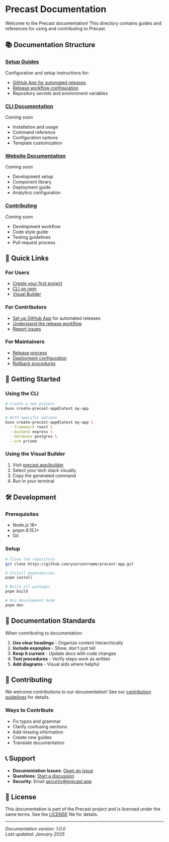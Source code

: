 # Precast Documentation

Welcome to the Precast documentation! This directory contains guides and references for using and contributing to Precast.

## 📚 Documentation Structure

### [Setup Guides](./setup/)
Configuration and setup instructions for:
- [GitHub App for automated releases](./setup/github-app-releases.md)
- [Release workflow configuration](./setup/release-workflow.md)
- Repository secrets and environment variables

### [CLI Documentation](./cli/)
*Coming soon*
- Installation and usage
- Command reference
- Configuration options
- Template customization

### [Website Documentation](./website/)
*Coming soon*
- Development setup
- Component library
- Deployment guide
- Analytics configuration

### [Contributing](./contributing/)
*Coming soon*
- Development workflow
- Code style guide
- Testing guidelines
- Pull request process

## 🚀 Quick Links

### For Users
- [Create your first project](https://precast.app)
- [CLI on npm](https://www.npmjs.com/package/create-precast-app)
- [Visual Builder](https://precast.app/builder)

### For Contributors
- [Set up GitHub App](./setup/github-app-releases.md) for automated releases
- [Understand the release workflow](./setup/release-workflow.md)
- [Report issues](https://github.com/yourusername/precast-app/issues)

### For Maintainers
- [Release process](./setup/release-workflow.md#how-releases-work)
- [Deployment configuration](./setup/release-workflow.md#deployment-configuration)
- [Rollback procedures](./setup/release-workflow.md#rollback-process)

## 📖 Getting Started

### Using the CLI

```bash
# Create a new project
bunx create-precast-app@latest my-app

# With specific options
bunx create-precast-app@latest my-app \
  --framework react \
  --backend express \
  --database postgres \
  --orm prisma
```

### Using the Visual Builder

1. Visit [precast.app/builder](https://precast.app/builder)
2. Select your tech stack visually
3. Copy the generated command
4. Run in your terminal

## 🛠️ Development

### Prerequisites
- Node.js 18+
- pnpm 8.15.1+
- Git

### Setup
```bash
# Clone the repository
git clone https://github.com/yourusername/precast-app.git

# Install dependencies
pnpm install

# Build all packages
pnpm build

# Run development mode
pnpm dev
```

## 📝 Documentation Standards

When contributing to documentation:

1. **Use clear headings** - Organize content hierarchically
2. **Include examples** - Show, don't just tell
3. **Keep it current** - Update docs with code changes
4. **Test procedures** - Verify steps work as written
5. **Add diagrams** - Visual aids where helpful

## 🤝 Contributing

We welcome contributions to our documentation! See our [contribution guidelines](./contributing/README.md) for details.

### Ways to Contribute
- Fix typos and grammar
- Clarify confusing sections
- Add missing information
- Create new guides
- Translate documentation

## 📞 Support

- **Documentation Issues**: [Open an issue](https://github.com/yourusername/precast-app/issues/new?labels=documentation)
- **Questions**: [Start a discussion](https://github.com/yourusername/precast-app/discussions)
- **Security**: Email security@precast.app

## 📄 License

This documentation is part of the Precast project and is licensed under the same terms. See the [LICENSE](../LICENSE) file for details.

---

*Documentation version: 1.0.0*  
*Last updated: January 2025*